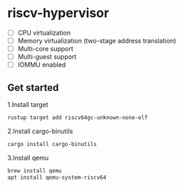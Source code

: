 # riscv-hypervisor
- [ ] CPU virtualization
- [ ] Memory virtualization (two-stage address translation)
- [ ] Multi-core support
- [ ] Multi-guest support
- [ ] IOMMU enabled

## Get started
1.Install target
```bash
rustup target add riscv64gc-unknown-none-elf
```
2.Install cargo-binutils
```bash
cargo install cargo-binutils
```
3.Install qemu
```bash
brew install qemu
apt install qemu-system-riscv64
```